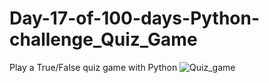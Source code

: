 # Day-17-of-100-days-Python-challenge_Quiz_Game
Play a True/False quiz game with Python
![Quiz_game](https://github.com/user-attachments/assets/53f0a535-37b3-4bda-80bd-7386da7c7a5e)
